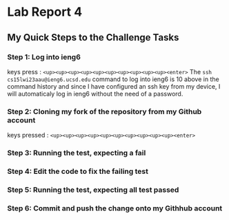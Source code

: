 # Lab Report 4
## My Quick Steps to the Challenge Tasks
### Step 1: Log into ieng6
keys press : `<up><up><up><up><up><up><up><up><up><up><enter>`
The `ssh cs15lwi23aau@ieng6.ucsd.edu` command to log into ieng6 is 10 above in the command history and since I have configured an
ssh key from my device, I will automaticaly log in ieng6 without the need of a password.

### Step 2: Cloning my fork of the repository from my Github account
keys pressed : `<up><up><up><up><up><up><up><up><up><up><enter>`

### Step 3: Running the test, expecting a fail

### Step 4: Edit the code to fix the failing test

### Step 5: Running the test, expecting all test passed

### Step 6: Commit and push the change onto my Githhub account
